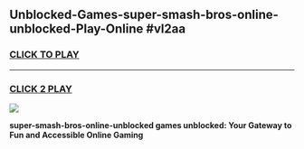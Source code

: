 
## Unblocked-Games-super-smash-bros-online-unblocked-Play-Online #vl2aa
<h3>
<a href="https://news.freeplayer.one?title=super-smash-bros-online-unblocked&ref=3">CLICK TO PLAY</a></h3>
<hr>

<h3>
<a href="https://news.freeplayer.one?title=super-smash-bros-online-unblocked&ref=3">CLICK 2 PLAY</a>
  
</h3>

<a href="https://news.freeplayer.one?title=super-smash-bros-online-unblocked&ref=3"><img src="https://clearcache.store/games.png"></a>


**super-smash-bros-online-unblocked games unblocked: Your Gateway to Fun and Accessible Online Gaming**
